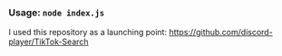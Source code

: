 ### Usage: `node index.js`

I used this repository as a launching point: https://github.com/discord-player/TikTok-Search